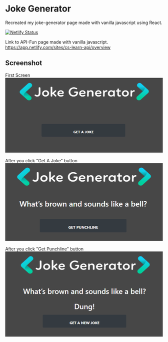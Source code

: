 # Joke Generator

Recreated my joke-generator page made with vanilla javascript using React. 

[![Netlify Status](https://api.netlify.com/api/v1/badges/d9f10ec9-f769-430a-b0a1-cf2891b016d0/deploy-status)](https://app.netlify.com/sites/cs-joke-generator/deploys)

Link to API-Fun page made with vanilla javascript.
https://app.netlify.com/sites/cs-learn-api/overview


## Screenshot
First Screen
<img src="src/assets/joke.png"/>

After you click "Get A Joke" button
<img src="src/assets/joke2.png"/>

After you click "Get Punchline" button
<img src="src/assets/joke3.png"/>
